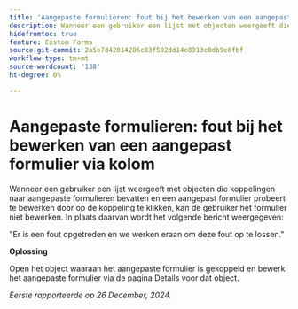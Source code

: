 ```yaml
---
title: 'Aangepaste formulieren: fout bij het bewerken van een aangepast formulier via kolom'
description: Wanneer een gebruiker een lijst met objecten weergeeft die koppelingen naar aangepaste formulieren bevatten en een aangepast formulier probeert te bewerken door op de koppeling te klikken, kan de gebruiker het formulier niet bewerken. Er wordt een foutbericht weergegeven. Een oplossing is beschikbaar
hidefromtoc: true
feature: Custom Forms
source-git-commit: 2a5e7d42014286c83f592dd14e8913c0db9e6fbf
workflow-type: tm+mt
source-wordcount: '138'
ht-degree: 0%

---
```



# Aangepaste formulieren: fout bij het bewerken van een aangepast formulier via kolom

Wanneer een gebruiker een lijst weergeeft met objecten die koppelingen naar aangepaste formulieren bevatten en een aangepast formulier probeert te bewerken door op de koppeling te klikken, kan de gebruiker het formulier niet bewerken. In plaats daarvan wordt het volgende bericht weergegeven:

&quot;Er is een fout opgetreden en we werken eraan om deze fout op te lossen.&quot;

**Oplossing**

Open het object waaraan het aangepaste formulier is gekoppeld en bewerk het aangepaste formulier via de pagina Details voor dat object.

_Eerste rapporteerde op 26 December, 2024._
